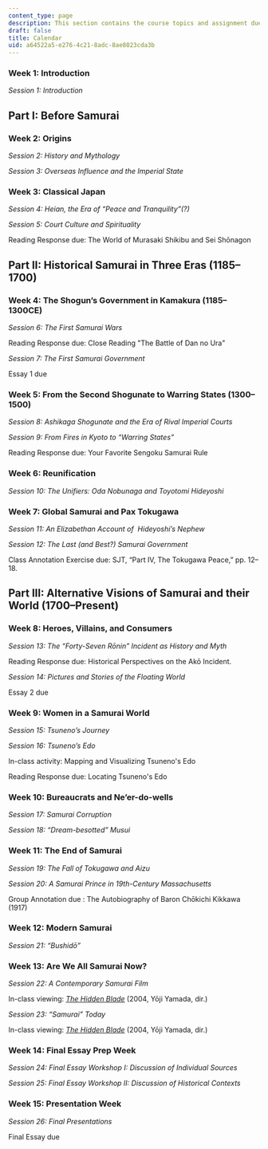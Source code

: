 ```yaml
---
content_type: page
description: This section contains the course topics and assignment due dates.
draft: false
title: Calendar
uid: a64522a5-e276-4c21-8adc-8ae8023cda3b
---
```

### Week 1: Introduction

*Session 1: Introduction*

## Part I: Before Samurai

### Week 2: Origins

*Session 2: History and Mythology*

*Session 3: Overseas Influence and the Imperial State*

### Week 3: Classical Japan

*Session 4: Heian, the Era of “Peace and Tranquility”(?)*

*Session 5: Court Culture and Spirituality*

Reading Response due: The World of Murasaki Shikibu and Sei Shōnagon

## Part II: Historical Samurai in Three Eras (1185–1700)

### Week 4: The Shogun’s Government in Kamakura (1185–1300CE)

*Session 6: The First Samurai Wars*

Reading Response due: Close Reading "The Battle of Dan no Ura"

*Session 7: The First Samurai Government*

Essay 1 due

### Week 5: From the Second Shogunate to Warring States (1300–1500)

*Session 8: Ashikaga Shogunate and the Era of Rival Imperial Courts*

*Session 9: From Fires in Kyoto to “Warring States”*

Reading Response due: Your Favorite Sengoku Samurai Rule

### Week 6: Reunification 

*Session 10: The Unifiers: Oda Nobunaga and Toyotomi Hideyoshi*

### Week 7: Global Samurai and Pax Tokugawa

*Session 11: An Elizabethan Account of  Hideyoshi’s Nephew*

*Session 12: The Last (and Best?) Samurai Government*

Class Annotation Exercise due: SJT, “Part IV, The Tokugawa Peace,” pp. 12–18.

## Part III: Alternative Visions of Samurai and their World (1700–Present)

### Week 8: Heroes, Villains, and Consumers

*Session 13: The “Forty-Seven Rōnin” Incident as History and Myth*

Reading Response due: Historical Perspectives on the Akō Incident.

*Session 14: Pictures and Stories of the Floating World*

Essay 2 due

### Week 9: Women in a Samurai World

*Session 15: Tsuneno’s Journey*

*Session 16: Tsuneno’s Edo*

In-class activity: Mapping and Visualizing Tsuneno's Edo

Reading Response due: Locating Tsuneno's Edo 

### Week 10: Bureaucrats and Ne’er-do-wells

*Session 17: Samurai Corruption*

*Session 18: “Dream-besotted” Musui*

### Week 11: The End of Samurai

*Session 19: The Fall of Tokugawa and Aizu*

*Session 20: A Samurai Prince in 19th-Century Massachusetts* 

Group Annotation due : The Autobiography of Baron Chōkichi Kikkawa (1917)

### Week 12: Modern Samurai

*Session 21: “Bushidō”*

### Week 13: Are We All Samurai Now? 

*Session 22: A Contemporary Samurai Film*

In-class viewing: [*The Hidden Blade*](https://www.imdb.com/title/tt0442286/?ref_=fn_al_tt_1) (2004, Yōji Yamada, dir.)

*Session 23: “Samurai” Today*

In-class viewing: [*The Hidden Blade*](https://www.imdb.com/title/tt0442286/?ref_=fn_al_tt_1) (2004, Yōji Yamada, dir.)

### Week 14: Final Essay Prep Week

*Session 24: Final Essay Workshop I: Discussion of Individual Sources*

*Session 25: Final Essay Workshop II: Discussion of Historical Contexts*

### Week 15: Presentation Week

*Session 26: Final Presentations*

Final Essay due